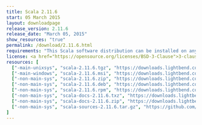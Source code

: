 ```yaml
---
title: Scala 2.11.6
start: 05 March 2015
layout: downloadpage
release_version: 2.11.6
release_date: "March 05, 2015"
show_resources: "true"
permalink: /download/2.11.6.html
requirements: "This Scala software distribution can be installed on any Unix-like or Windows system. It requires the Java runtime version 1.6 or later, which can be downloaded <a href='http://www.java.com/'>here</a>."
license: <a href="https://opensource.org/licenses/BSD-3-Clause">3-clause BSD license</a>
resources: [
  ["-main-unixsys", "scala-2.11.6.tgz", "https://downloads.lightbend.com/scala/2.11.6/scala-2.11.6.tgz", "Mac OS X, Unix, Cygwin", "25.87M"],
  ["-main-windows", "scala-2.11.6.msi", "https://downloads.lightbend.com/scala/2.11.6/scala-2.11.6.msi", "Windows (msi installer)", "107.88M"],
  ["-non-main-sys", "scala-2.11.6.zip", "https://downloads.lightbend.com/scala/2.11.6/scala-2.11.6.zip", "Windows", "25.92M"],
  ["-non-main-sys", "scala-2.11.6.deb", "https://downloads.lightbend.com/scala/2.11.6/scala-2.11.6.deb", "Debian", "74.54M"],
  ["-non-main-sys", "scala-2.11.6.rpm", "https://downloads.lightbend.com/scala/2.11.6/scala-2.11.6.rpm", "RPM package", "106.73M"],
  ["-non-main-sys", "scala-docs-2.11.6.txz", "https://downloads.lightbend.com/scala/2.11.6/scala-docs-2.11.6.txz", "API docs", "45.93M"],
  ["-non-main-sys", "scala-docs-2.11.6.zip", "https://downloads.lightbend.com/scala/2.11.6/scala-docs-2.11.6.zip", "API docs", "84.06M"],
  ["-non-main-sys", "scala-sources-2.11.6.tar.gz", "https://github.com/scala/scala/archive/v2.11.6.tar.gz", "Sources", ""]
]
---
```

